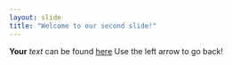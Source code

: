 ```yaml
---
layout: slide
title: "Welcome to our second slide!"
---
```

**Your** *text* can be found [here](http://youtube.com)
Use the left arrow to go back!
